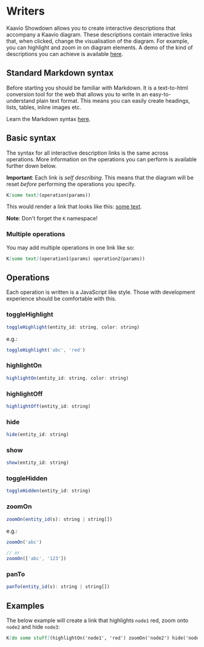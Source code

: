 # Writers
Kaavio Showdown allows you to create interactive descriptions that accompany a Kaavio diagram. These descriptions 
contain interactive links that, when clicked, change the visualisation of the diagram. For example, you can highlight and zoom in on
diagram elements. A demo of the kind of descriptions you can achieve is available 
[here](https://jacobwindsor.github.io/jcbwndsr/interactive-descriptions.html).

## Standard Markdown syntax
Before starting you should be familiar with Markdown. It is a text-to-html conversion tool for the web that allows you 
to write in an easy-to-understand plain text format. This means you can easily create headings, lists, tables, inline images etc.

Learn the Markdown syntax [here](https://daringfireball.net/projects/markdown/syntax).

## Basic syntax
The syntax for all interactive description links is the same across operations. More information on the operations
you can perform is available further down below.

**Important**: Each link is *self describing*. This means that the diagram will be reset *before* performing the
operations you specify. 

```markdown
K[some text](operation(params))
```

This would render a link that looks like this: [some text]().

**Note**: Don't forget the `K` namespace!

### Multiple operations
You may add multiple operations in one link like so:
```markdown
K[some text](operation1(params) operation2(params))
```

## Operations
Each operation is written is a JavaScript like style. Those with development experience should be comfortable with this.
### toggleHighlight
```javascript
toggleHighlight(entity_id: string, color: string)
```
e.g.:
```javascript
toggleHighlight('abc', 'red')
```

### highlightOn
```javascript
highlightOn(entity_id: string, color: string)
```

### highlightOff
```javascript
highlightOff(entity_id: string)
```

### hide
```javascript
hide(entity_id: string)
```
  
### show
```javascript
show(entity_id: string)
```

### toggleHidden
```javascript
toggleHidden(entity_id: string)
```

### zoomOn
```javascript
zoomOn(entity_id(s): string | string[])
```

e.g.:
```javascript
zoomOn('abc')

// or
zoomOn(['abc', '123'])
```
  
### panTo
```javascript
panTo(entity_id(s): string | string[])
```

## Examples
The below example will create a link that highlights `node1` red, zoom onto `node2` and hide `node3`:

```markdown
K[do some stuff](highlightOn('node1', 'red') zoomOn('node2') hide('node3'))
```
